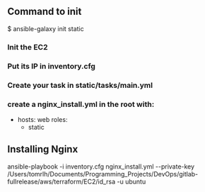 ## Command to init

$ ansible-galaxy init static

### Init the EC2

### Put its IP in inventory.cfg

### Create your task in static/tasks/main.yml

### create a nginx_install.yml in the root with:

- hosts: web
  roles:
  - static

## Installing Nginx

ansible-playbook -i inventory.cfg nginx_install.yml --private-key /Users/tomrlh/Documents/Programming_Projects/DevOps/gitlab-fullrelease/aws/terraform/EC2/id_rsa -u ubuntu
